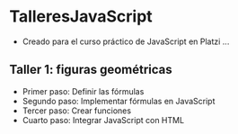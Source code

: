 # TalleresJavaScript
- Creado para el curso práctico de JavaScript en Platzi
... 
## Taller 1: figuras geométricas
- Primer paso: Definir las fórmulas
- Segundo paso: Implementar fórmulas en JavaScript
- Tercer paso: Crear funciones 
- Cuarto paso: Integrar JavaScript con HTML
